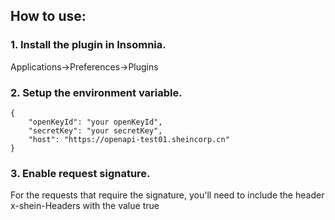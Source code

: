 ## How to use:

### 1. Install the plugin in Insomnia.

Applications->Preferences->Plugins

### 2. Setup the environment variable.

```
{
	"openKeyId": "your openKeyId",
	"secretKey": "your secretKey",
	"host": "https://openapi-test01.sheincorp.cn"
}
```

### 3. Enable request signature.
For the requests that require the signature, you'll need to include the header x-shein-Headers with the value true